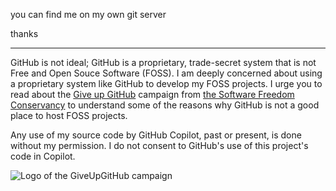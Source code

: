 you can find me on my own git server

thanks

<hr>

GitHub is not ideal; GitHub is a
proprietary, trade-secret system that is not Free and Open Souce Software
(FOSS).  I am deeply concerned about using a proprietary system like GitHub
to develop my FOSS projects.  I urge you to read about the
[Give up GitHub](https://GiveUpGitHub.org) campaign from
[the Software Freedom Conservancy](https://sfconservancy.org) to understand
some of the reasons why GitHub is not a good place to host FOSS projects.

Any use of my source code by GitHub Copilot, past or present, is done
without my permission.  I do not consent to GitHub's use of this project's
code in Copilot.

![Logo of the GiveUpGitHub campaign](https://sfconservancy.org/static/img/GiveUpGitHub.png)
